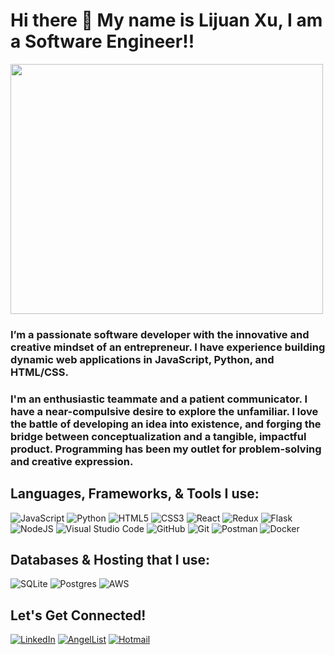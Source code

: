 # Hi there 👋 My name is Lijuan Xu, I am a Software Engineer!!
<div>  
<img src="https://media1.giphy.com/media/hpXdHPfFI5wTABdDx9/giphy.gif?cid=ecf05e47rgwhg39avz6m4710xeai66nx6nfb9z96vproanoz&rid=giphy.gif&ct=g" width="500px" height="400px" />
</div>

### I’m a passionate software developer with the innovative and creative mindset of an entrepreneur. I have experience building dynamic web applications in JavaScript, Python, and HTML/CSS. 
### I'm an enthusiastic teammate and a patient communicator. I have a near-compulsive desire to explore the unfamiliar. I love the battle of developing an idea into existence, and forging the bridge between conceptualization and a tangible, impactful product. Programming has been my outlet for problem-solving and creative expression.

## Languages, Frameworks, & Tools I use:
![JavaScript](https://img.shields.io/badge/javascript-%23323330.svg?style=for-the-badge&logo=javascript&logoColor=%23F7DF1E)
![Python](https://img.shields.io/badge/python-3670A0?style=for-the-badge&logo=python&logoColor=ffdd54)
![HTML5](https://img.shields.io/badge/html5-%23E34F26.svg?style=for-the-badge&logo=html5&logoColor=white)
![CSS3](https://img.shields.io/badge/css3-%231572B6.svg?style=for-the-badge&logo=css3&logoColor=white)
![React](https://img.shields.io/badge/react-%2320232a.svg?style=for-the-badge&logo=react&logoColor=%2361DAFB)
![Redux](https://img.shields.io/badge/redux-%23593d88.svg?style=for-the-badge&logo=redux&logoColor=white)
![Flask](https://img.shields.io/badge/flask-%23000.svg?style=for-the-badge&logo=flask&logoColor=white)
![NodeJS](https://img.shields.io/badge/node.js-6DA55F?style=for-the-badge&logo=node.js&logoColor=white)
![Visual Studio Code](https://img.shields.io/badge/Visual%20Studio%20Code-0078d7.svg?style=for-the-badge&logo=visual-studio-code&logoColor=white)
![GitHub](https://img.shields.io/badge/github-%23121011.svg?style=for-the-badge&logo=github&logoColor=white)
![Git](https://img.shields.io/badge/git-%23F05033.svg?style=for-the-badge&logo=git&logoColor=white)
![Postman](https://img.shields.io/badge/Postman-FF6C37?style=for-the-badge&logo=postman&logoColor=white)
![Docker](https://img.shields.io/badge/docker-%230db7ed.svg?style=for-the-badge&logo=docker&logoColor=white)

## Databases & Hosting that I use:
![SQLite](https://img.shields.io/badge/sqlite-%2307405e.svg?style=for-the-badge&logo=sqlite&logoColor=white)
![Postgres](https://img.shields.io/badge/postgres-%23316192.svg?style=for-the-badge&logo=postgresql&logoColor=white)
![AWS](https://img.shields.io/badge/AWS-%23FF9900.svg?style=for-the-badge&logo=amazon-aws&logoColor=white)

## Let's Get Connected!
<a href="https://www.linkedin.com/in/lijuan-xu-96151b146/" target="_blank">![LinkedIn](https://img.shields.io/badge/linkedin-%230077B5.svg?style=for-the-badge&logo=linkedin&logoColor=white)</a>
<a href="https://angel.co/u/lijuan-xu" target="_blank">![AngelList](https://img.shields.io/badge/AngelList-%23D4D4D4.svg?style=for-the-badge&logo=AngelList&logoColor=black)</a>
<a href="mailto:lijuanxu@hotmail.com">![Hotmail](https://img.shields.io/badge/Hotmail-D14836?style=for-the-badge&logo=hotmail&logoColor=white)</a>


<!--
**XU1204/XU1204** is a ✨ _special_ ✨ repository because its `README.md` (this file) appears on your GitHub profile.

Here are some ideas to get you started:

- 🔭 I’m currently working on ...
- 🌱 I’m currently learning ...
- 👯 I’m looking to collaborate on ...
- 🤔 I’m looking for help with ...
- 💬 Ask me about ...
- 📫 How to reach me: ...
- 😄 Pronouns: ...
- ⚡ Fun fact: ...
-->
